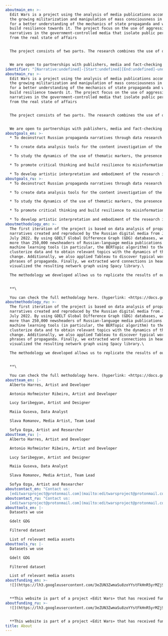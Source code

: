 ```yaml
---
aboutmain_en: >-
  Edit Wars is a project using the analysis of media publications accompanying
  the growing militarization and manipulation of mass consciousness in Russia
  for a better understanding of the mechanics of state propaganda and ways to
  build resilience towards it. The project focus on the use of aggressive
  narratives in the government-controlled media that isolate public perception
  from the real state of affairs


  The project consists of two parts. The research combines the use of quantitative and qualitative methods of working with data from large datasets to draw meaningful conclusions for the presentation. The artistic part of the project aims to put the findings into a multimedia interactive medium. 


  We are open to partnerships with publishers, media and fact-checking organizations.
identifier: "[Narrative:undefined]-[Start:undefined][End:undefined]-undefined"
aboutmain_ru: >-
  Edit Wars is a project using the analysis of media publications accompanying
  the growing militarization and manipulation of mass consciousness in Russia
  for a better understanding of the mechanics of state propaganda and ways to
  build resilience towards it. The project focus on the use of aggressive
  narratives in the government-controlled media that isolate public perception
  from the real state of affairs


  The project consists of two parts. The research combines the use of quantitative and qualitative methods of working with data from large datasets to draw meaningful conclusions for the presentation. The artistic part of the project aims to put the findings into a multimedia interactive medium. 


  We are open to partnerships with publishers, media and fact-checking organizations.
aboutgoals_en: >-
  * To deconstruct Russian propaganda narratives through data research

  * To create data analysis tools for the content investigation of the headlines in Russian online media

  * To study the dynamics of the use of thematic markers, the presence of propaganda narratives in the headlines, as well as the temporal relationship between events and their media coverage

  * To promote critical thinking and build resilience to misinformation and its reproduction.

  * To develop artistic interpretation and embodiment of the research insights to offer new ways of perceiving the material.
aboutgoals_ru: >-
  * To deconstruct Russian propaganda narratives through data research

  * To create data analysis tools for the content investigation of the headlines in Russian online media

  * To study the dynamics of the use of thematic markers, the presence of propaganda narratives in the headlines, as well as the temporal relationship between events and their media coverage

  * To promote critical thinking and build resilience to misinformation and its reproduction.

  * To develop artistic interpretation and embodiment of the research insights to offer new ways of perceiving the material.
aboutmethodology_en: >-
  The first iteration of the project is based on data analysis of propaganda
  narratives created and reproduced by the Russian digital media from January to
  July 2022. By using GDELT Global Difference Graph (GDG) databases, we analyzed
  more than 250,000 newsheaders of Russian-language media publications. We used
  machine learning tools (in particular, the BERTopic algorithm) to thematically
  clusterize data and to obtain relevant topics with the dynamics of their
  change. Additionally, we also applied Tableau to discover typical words and
  phrases of propaganda. Finally, we extracted word connections in headlines and
  visualized the resulting network graph using Spacy library.\

  The methodology we developed allows us to replicate the results of our study and contains algorithms for working with the data. We encourage stakeholders to use it as a basis for their own research on propaganda narratives.


  **\

  You can check the full methodology here. (hyperlink: <https://docs.google.com/document/d/1C-l0Eehe_5LkzkVgGjkDR78s6Fi4z-BOFgKY5JUEinQ/edit#> )**
aboutmethodology_ru: >-
  The first iteration of the project is based on data analysis of propaganda
  narratives created and reproduced by the Russian digital media from January to
  July 2022. By using GDELT Global Difference Graph (GDG) databases, we analyzed
  more than 250,000 newsheaders of Russian-language media publications. We used
  machine learning tools (in particular, the BERTopic algorithm) to thematically
  clusterize data and to obtain relevant topics with the dynamics of their
  change. Additionally, we also applied Tableau to discover typical words and
  phrases of propaganda. Finally, we extracted word connections in headlines and
  visualized the resulting network graph using Spacy library.\

  The methodology we developed allows us to replicate the results of our study and contains algorithms for working with the data. We encourage stakeholders to use it as a basis for their own research on propaganda narratives.


  **\

  You can check the full methodology here. (hyperlink: <https://docs.google.com/document/d/1C-l0Eehe_5LkzkVgGjkDR78s6Fi4z-BOFgKY5JUEinQ/edit#> )**
aboutteam_en: |-
  Alberto Harres, Artist and Developer

  Antonio Hofmeister Ribeiro, Artist and Developer

  Lucy Saribegyan, Artist and Designer

  Maiia Guseva, Data Analyst

  Slava Romanov, Media Artist, Team Lead

  Sofya Ozga, Artist and Researcher
aboutteam_ru: |-
  Alberto Harres, Artist and Developer

  Antonio Hofmeister Ribeiro, Artist and Developer

  Lucy Saribegyan, Artist and Designer

  Maiia Guseva, Data Analyst

  Slava Romanov, Media Artist, Team Lead

  Sofya Ozga, Artist and Researcher
aboutcontact_en: "Contact us:
  [editwarsproject@protonmail.com](mailto:editwarsproject@protonmail.com)"
aboutcontact_ru: "Contact us:
  [editwarsproject@protonmail.com](mailto:editwarsproject@protonmail.com)"
abouttools_en: |-
  Datasets we use

  Gdelt GDG

  Filtered dataset

  List of relevant media assets
abouttools_ru: |-
  Datasets we use

  Gdelt GDG

  Filtered dataset

  List of relevant media assets
aboutfunding_en: >-
  ![](https://lh3.googleusercontent.com/3eZUN3ZwmaSu8zoYYstFkHnR5yrMZjSkx9BZeyoIwdrWDwpLOBr4zuWoUmb3XbnwabI8eLykCh-TIS6KKKQCrk85274Cx3a57KIV4yQE2G79CmLEIwoDPkci7xxRy246NVUnjjCf0UNLap57OO222zBbrGbqAmm-hiODHVFRUcsgzaLyAfA7wX-8KQ)


  **This website is part of a project «Edit Wars»‎ that has received funding from the European Union’s Horizon 2020 research and innovation programme (MediaFutures «‎Artist for media»‎) under grant agreement No.  951962**
aboutfunding_ru: >-
  ![](https://lh3.googleusercontent.com/3eZUN3ZwmaSu8zoYYstFkHnR5yrMZjSkx9BZeyoIwdrWDwpLOBr4zuWoUmb3XbnwabI8eLykCh-TIS6KKKQCrk85274Cx3a57KIV4yQE2G79CmLEIwoDPkci7xxRy246NVUnjjCf0UNLap57OO222zBbrGbqAmm-hiODHVFRUcsgzaLyAfA7wX-8KQ)


  **This website is part of a project «Edit Wars»‎ that has received funding from the European Union’s Horizon 2020 research and innovation programme (MediaFutures «‎Artist for media»‎) under grant agreement No.  951962**
title: About
---
```

